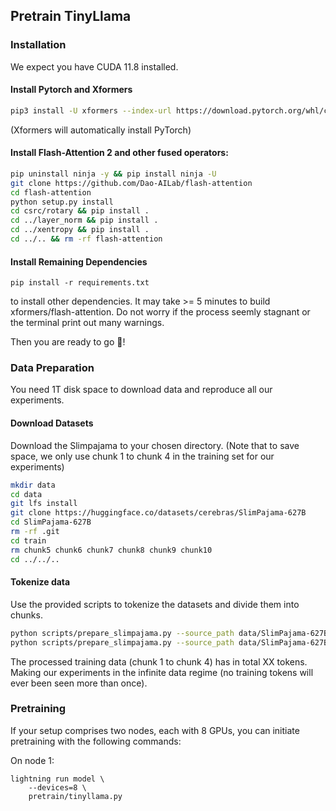 ## Pretrain TinyLlama

### Installation
We expect you have CUDA 11.8 installed.

#### Install Pytorch and Xformers
```bash
pip3 install -U xformers --index-url https://download.pytorch.org/whl/cu118
```
(Xformers will automatically install PyTorch)

#### Install Flash-Attention 2 and other fused operators:
```bash
pip uninstall ninja -y && pip install ninja -U
git clone https://github.com/Dao-AILab/flash-attention
cd flash-attention
python setup.py install
cd csrc/rotary && pip install .
cd ../layer_norm && pip install .
cd ../xentropy && pip install .
cd ../.. && rm -rf flash-attention
```
#### Install Remaining Dependencies
```
pip install -r requirements.txt 
```
to install other dependencies.
It may take >= 5 minutes to build xformers/flash-attention. Do not worry if the process seemly stagnant or the terminal print out many warnings.

Then you are ready to go 🎉!

### Data Preparation
You need 1T disk space to download data and reproduce all our experiments.
#### Download Datasets
Download the Slimpajama to your chosen directory. (Note that to save space, we only use chunk 1 to chunk 4 in the training set for our experiments)
```bash
mkdir data
cd data
git lfs install
git clone https://huggingface.co/datasets/cerebras/SlimPajama-627B
cd SlimPajama-627B
rm -rf .git
cd train
rm chunk5 chunk6 chunk7 chunk8 chunk9 chunk10
cd ../../..
```

#### Tokenize data
Use the provided scripts to tokenize the datasets and divide them into chunks.
```bash
python scripts/prepare_slimpajama.py --source_path data/SlimPajama-627B --tokenizer_path data/llama  --destination_path data/SP_tokenized --split train --percentage 1.0
python scripts/prepare_slimpajama.py --source_path data/SlimPajama-627B --tokenizer_path data/llama  --destination_path data/SP_tokenized --split validation --percentage 1.0
```
The processed training data (chunk 1 to chunk 4) has in total XX tokens. Making our experiments in the infinite data regime (no training tokens will ever been seen more than once). 

### Pretraining
If your setup comprises two nodes, each with 8 GPUs, you can initiate pretraining with the following commands:

On node 1:
```
lightning run model \
    --devices=8 \
    pretrain/tinyllama.py 
```
